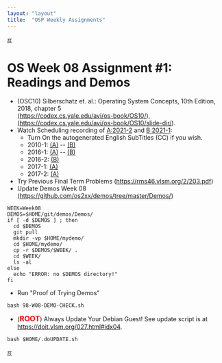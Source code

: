 ```yaml
---
layout: "layout"
title:  "OSP Weekly Assignments"
---
```


[&#x213C;](#idxXXX)<br id="idx000">

# OS Week 08 Assignment #1: Readings and Demos

* (OSC10) Silberschatz et. al.: Operating System Concepts, 10th Edition, 2018, chapter 5<br>
  (<https://codex.cs.yale.edu/avi/os-book/OS10/>),<br>
  (<https://codex.cs.yale.edu/avi/os-book/OS10/slide-dir/>).
* Watch Scheduling recording of [A:2021-2](https://youtu.be/Gzic0dI3qQc) and [B:2021-1](https://youtu.be/jBjmzJS_jQs):
  * Turn On the autogenerated English SubTitles (CC) if you wish.
  * 2010-1: [(A)](https://youtu.be/Gzic0dI3qQc?t=2197) -- [(B)](https://youtu.be/jBjmzJS_jQs?t=1804)
  * 2016-1: [(A)](https://youtu.be/Gzic0dI3qQc?t=2442) -- [(B)](https://youtu.be/jBjmzJS_jQs?t=3553)
  * 2016-2: [(B)](https://youtu.be/jBjmzJS_jQs?t=4324)
  * 2017-1: [(A)](https://youtu.be/Gzic0dI3qQc?t=3534)
  * 2017-2: [(A)](https://youtu.be/Gzic0dI3qQc?t=5028)
* Try Previous Final Term Problems (<https://rms46.vlsm.org/2/203.pdf>)
* Update Demos Week 08 <br>(<https://github.com/os2xx/demos/tree/master/Demos/>)

```
WEEK=Week08
DEMOS=$HOME/git/demos/Demos/
if [ -d $DEMOS ] ; then
  cd $DEMOS
  git pull
  mkdir -vp $HOME/mydemo/
  cd $HOME/mydemo/
  cp -r $DEMOS/$WEEK/ .
  cd $WEEK/
  ls -al
else
  echo "ERROR: no $DEMOS directory!"
fi

```

* Run "Proof of Trying Demos"

```
bash 98-W08-DEMO-CHECK.sh

```

* (<span style="color:red; font-weight:bold; font-size:larger;">ROOT</span>)
  Always Update Your Debian Guest! See update script is at <br>
  <https://doit.vlsm.org/027.html#idx04>.

```
bash $HOME/.doUPDATE.sh

```

[&#x213C;](#)<br id="idxXXX"><br>

